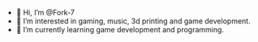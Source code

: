 - 👋 Hi, I’m @Fork-7
- 👀 I’m interested in gaming, music, 3d printing and game development.
- 🌱 I’m currently learning game development and programming.

